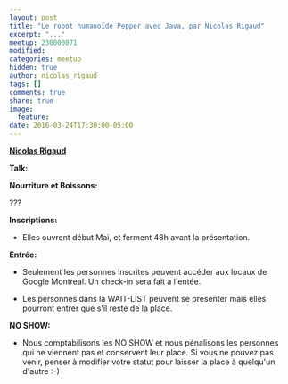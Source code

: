 ```yaml
---
layout: post
title: "Le robot humanoïde Pepper avec Java, par Nicolas Rigaud"
excerpt: "..."
meetup: 230000071
modified:
categories: meetup
hidden: true
author: nicolas_rigaud
tags: []
comments: true
share: true
image:
  feature:
date: 2016-03-24T17:30:00-05:00
---
```


__[Nicolas Rigaud](https://twitter.com/wtfirl)__



__Talk:__

__Nourriture et Boissons:__

???

__Inscriptions:__

* Elles ouvrent début Mai, et ferment 48h avant la présentation.

__Entrée:__

* Seulement les personnes inscrites peuvent accéder aux locaux de Google Montreal. Un check-in sera fait à l'entée.

* Les personnes dans la WAIT-LIST peuvent se présenter mais elles pourront entrer que s'il reste de la place.

__NO SHOW:__

* Nous comptabilisons les NO SHOW et nous pénalisons les personnes qui ne viennent pas et conservent leur place. Si vous ne pouvez pas venir, penser à modifier votre statut pour laisser la place à quelqu'un d'autre :-)
